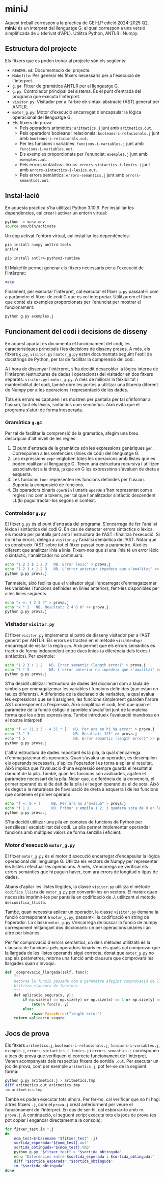 # miniJ

Aquest treball correspon a la pràctica de GEI-LP edició 2024-2025 Q2. **miniJ** és un intèrpret del llenguatge G,
el qual correspon a una versió simplificada de J (derivat d'APL). Utilitza Python, ANTLR i Numpy.

## Estructura del projecte
Els fitxers que es poden trobar al projecte són els següents:
- `README.md`: Documentació del projecte.
- `Makefile`: Per generar els fitxers necessaris per a l'execució de l'intèrpret.
- `g.g4`: Fitxer de gramàtica ANTLR per al llenguatge G.
- `g.py`: Controlador principal del sistema. És el punt d'entrada del programa que executa l'intèrpret.
- `visitor.py`: Visitador per a l'arbre de sintaxi abstracte (AST) generat per ANTLR.
- `motor_g.py`: Motor d'execució encarregat d'encapsular la lògica operacional del llenguatge G.
- Els fitxers de prova:
    - Pels operadors aritmètics: `aritmetics.j` junt amb `aritmetics.out`.
    - Pels operadors booleans i relacionals: `booleans-i-relacionals.j` junt amb `booleans-i-relacionals.out`.
    - Per les funcions i variables: `funcions-i-variables.j` junt amb `funcions-i-variables.out`.
    - Els exemples proporcionats per l'enunciat: `exemples.j` junt amb `exemples.out`.
    - Pels errors sintàctics i lèxics: `errors-sintactics-i-lexics.j` junt amb `errors-sintactics-i-lexics.out`.
    - Pels errors semàntics: `errors-semantics.j` junt amb `errors-semantics.out`.

## Instal·lació

En aquesta pràctica s'ha utilitzat Python 3.10.9. Per instal·lar les dependències, cal crear i activar un entorn
virtual:

```bash
python -m venv env
source env/bin/activate 
```

Un cop activat l'entorn virtual, cal instal·lar les dependències:
```bash
pip install numpy antlr4-tools 
antlr4

pip install antlr4-python3-runtime
```

El Makefile permet generar els fitxers necessaris per a l'execució de l'intèrpret:
```bash
make
```

Finalment, per executar l'intèrpret, cal executar el fitxer `g.py` passant-li com a paràmetre el fitxer de codi G que es
vol interpretar. Utilitzarem el fitxer que conté els exemples proporcionats per l'enunciat per mostrar el funcionament:
```bash
python g.py exemples.j
```

## Funcionament del codi i decisions de disseny
En aquest apartat es documenta el funcionament del codi, les característiques principals i les decisions de
disseny preses. A més, els fitxers `g.py`, `visitor.py` i `motor_g.py` estan documentats seguint l'estil de docstrings
de Python, per tal de facilitar la comprensió del codi.

A l'hora de dissenyar l'intèrpret, s'ha decidit desacoblar la lògica interna de l'intèrpret (estructures de dades i
operacions) del visitador en dos fitxers separats: `visitor.py` i `motor_g.py`. A més de millorar la flexibilitat i 
mantenibilitat del codi, també obre les portes a utilitzar una llibreria diferent de Numpy per a les operacions i
representació de les dades.

Tots els errors es capturen i es mostren per pantalla per tal d'informar a l'usuari, tant els lèxics, sintàctics com
semàntics. Això evita que el programa s'aturi de forma inesperada.

### Gramàtica `g.g4`
Per tal de facilitar la comprensió de la gramàtica, afegim una breu descripció d'alt nivell de les regles:
1. El punt d'entrada de la gramàtica són les expressions genèriques `gen`. Corresponen a les sentències (línies de
codi) del llenguatge G.
2. Les expressions `expr` engloben totes les operacions amb llistes que es poden realitzar al llenguatge G. Tenen una
estructura recursiva i utilitzen associativitat a la dreta, ja que en G les expressions s'avaluen de dreta a esquerra.
3. Les funcions `func` representen les funcions definides per l'usuari. Suporta la composició de funcions.
4. Els operadors binaris `operBin` i unaris `operUn` s'han representat com a regles i no com a tokens, per tal que
l'analitzador sintàctic descendent LL(k) pugui tractar-los segons el context.

### Controlador `g.py`
El fitxer `g.py` és el punt d'entrada del programa. S'encarrega de fer l'anàlisi lèxica i sintàctica del codi G. En cas
de detectar errors sintàctics o lèxics, els mostra per pantalla junt amb l'estructura de l'AST i finalitza l'execució.
Si no hi ha errors, delega a `visitor.py` l'anàlisi semàntica de l'AST. Notar que es construeix l'AST sobre tot el
fitxer passat com a paràmetre. Això és diferent que analitzar línia a línia. Fixem-nos que si una línia té un error
lèxic o sintàctic, l'analitzador no continuarà:

```bash
echo "1 2 3 $ 1 2 3   NB. Error lexic" > prova.j
echo "1 2 3 + 1 2 3   NB. L'error anterior impedeix que s'analitzi" >> prova.j
python g.py prova.j
```

Tanmateix, això facilita que el visitador sigui l'encarregat d'emmagatzemar les variables i funcions definides en línies 
anteriors, fent-les disponibles per a les línies següents.

```bash
echo "x =: 1 2 3 4" > prova.j
echo "x * 2   NB. Resultat: 2 4 6 8" >> prova.j
python g.py prova.j
```

### Visitador `visitor.py`
El fitxer `visitor.py` implementa el patró de disseny visitador per a l'AST generat per ANTLR. Els errors es tracten en
el mètode `visitGenExpr` encarregat de visitar la regla `gen`. Això permet que els errors semàntics es tractin de forma
independent entre dues línies (a diferència dels lèxics i sintàctics). Per exemple:

```bash
echo "1 2 3 + 1 2   NB. Error semantic (length error)" > prova.j
echo "5 * 5         NB. L'error anterior no impedeix que s'analitzi" >> prova.j
python g.py prova.j
```

S'ha decidit utilitzar l'estructura de dades del diccionari com a taula de símbols per emmagatzemar les variables i
funcions definides (que estan en taules diferents). A diferència de la declaració de variables, la qual avalua les 
expressions que se li assignen, les funcions simplement guarden l'arbre AST corresponent a l'expressió. Això simplifica
el codi, fent que quan el paràmetre de la funció estigui disponible s'avaluï tot junt de la mateixa forma que les altres
expressions. També introdueix l'avaluació mandrosa en el nostre intèrpret!

```bash
echo "f =: (1 2 3 + 4 5) * ]   NB. Per ara no hi ha error" > prova.j
echo "5 ^ 3                    NB. Resultat: 125" >> prova.j
echo "f 5                      NB. Error semantic (length error)" >> prova.j
python g.py prova.j
```

L'altra estructura de dades important és la pila, la qual s'encarrega d'emmagatzemar els operands. Quan s'avalua un
operador, es desempilen els operands necessaris, s'aplica l'operador i es torna a apilar el resultat. Això implica que
l'avaluació d'una expressió sempre guarda el resultat al damunt de la pila. També, quan les funcions són avaluades,
agafen el paràmetre necessari de la pila. Notar que, a diferència de la convenció, el primer operand és el de dalt de
la pila i el segon operand és el de sota. Això és degut a la naturalesa de l'avaluació de dreta a esquerra i de les
funcions que contenen el primer operand:

```bash
echo "f =: 0 = ]     NB. Per ara no s'avalua" > prova.j
echo "f 1 2          NB. Primer s'empila 1 2, i quedara sota de 0 en la pila" >> prova.j
python g.py prova.j
```
S'ha decidit utilitzar una pila en comptes de funcions de Python per senzillesa i escalabilitat del codi. La pila permet
implementar operands i funcions amb múltiples valors de forma senzilla i eficient.

### Motor d'execució `motor_g.py`
El fitxer `motor_g.py` és el motor d'execució encarregat d'encapsular la lògica operacional del llenguatge G. Utilitza
els vectors de Numpy per representar les llistes i efectuar les operacions. A més, s'encarrega de verificar els errors
semàntics que hi puguin haver, com ara errors de longitud o tipus de dades.

Abans d'apilar les llistes llegides, la classe `visitor.py` utilitza el mètode `codifica_llista` de 
`motor_g.py` per convertir-les en vectors. El mateix quan necessita imprimir-les per pantalla en codificació de J,
utilitzant el mètode `descodifica_llista`.

També, quan necessita aplicar un operador, la classe `visitor.py` demana la funció corresponent a `motor_g.py`,
passant-li la codificació en string de l'operador. La classe `motor_g.py` s'encarrega de buscar la funció de numpy
corresponent mitjançant dos diccionaris: un per operacions unàries i un altre per binàries.

Per fer comprovació d'errors semàntics, un dels mètodes utilitzats és la clausura de funcions: pels operadors binaris en
els quals cal comprovar que la llargada de les llistes operands sigui correcta, donat que `motor_g.py` no sap els
paràmetres, retorna una funció amb clausura que comprovarà les llargades quan s'invoqui.

```python
def _comprovacio_llargada(self, func):
    """
    Retorna la funció passada com a paràmetre afegint comprovació de llargades.
    Utilitza clausura de funcions.
    """
    def aplicacio_segura(x, y):
        if np.size(x) == np.size(y) or np.size(x) == 1 or np.size(y) == 1:
            return func(x, y)
        else:
            raise ValueError("length error")
    return aplicacio_segura
```

## Jocs de prova
Els fitxers `aritmetics.j`, `booleans-i-relacionals.j`, `funcions-i-variables.j`, `exemple.j`, 
`errors-sintactics-i-lexics.j` i `errors-semantics.j` corresponen a jocs de prova que verifiquen el correcte
funcionament de l'intèrpret. Venen acompanyats dels respectius fitxers de sortida `.out`. Per executar un joc de prova,
com per exemple `aritmetics.j`, pot fer-se de la següent forma:

```bash
python g.py aritmetics.j > aritmetics.tmp
diff aritmetics.out aritmetics.tmp
rm aritmetics.tmp
```

També es poden executar tots alhora. Per fer-ho, cal verificar que no hi hagi altres fitxers `.j`, com el `prova.j`
creat anteriorment per veure el funcionament de l'intèrpret. En cas de ser-hi, cal esborrar-lo amb `rm prova.j`. A
continuació, el següent script executa tots els jocs de prova (es pot copiar i enganxar directament a la consola):

```bash
for fitxer_test in *.j
do
    nom_test=$(basename "$fitxer_test" .j)
	sortida_esperada="${nom_test}.out"
	sortida_obtinguda="${nom_test}.tmp"
	python g.py "$fitxer_test" > "$sortida_obtinguda"
	echo "Diferencies entre $sortida_esperada i $sortida_obtinguda:"
	diff "$sortida_esperada" "$sortida_obtinguda"
	rm "$sortida_obtinguda"
done
```

